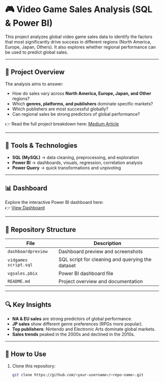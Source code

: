 
# 🎮 Video Game Sales Analysis (SQL & Power BI)

This project analyzes global video game sales data to identify the factors that most significantly drive success in different regions (North America, Europe, Japan, Others). It also explores whether regional performance can be used to predict global sales.

---

## 📖 Project Overview

The analysis aims to answer:

- How do sales vary across **North America, Europe, Japan, and Other** regions?
- Which **genres, platforms, and publishers** dominate specific markets?
- Which publishers are most successful globally?
- Can regional sales be strong predictors of global performance?

👉 Read the full project breakdown here: [Medium Article](https://obajimiaduraa.medium.com/video-games-sales-analysis-with-sql-and-power-bi-64ff1821ffa3)

---

## 🔧 Tools & Technologies

- **SQL (MySQL)** → data cleaning, preprocessing, and exploration  
- **Power BI** → dashboards, visuals, regression, correlation analysis  
- **Power Query** → quick transformations and unpivoting  

---

## 📊 Dashboard

Explore the interactive Power BI dashboard here:  
👉 [View Dashboard](https://app.powerbi.com/view?r=eyJrIjoiNjU2ZmI5MjUtODY4MC00MzY1LTgwYTctODJjNWMxN2ZkN2E1IiwidCI6ImE1ODNjYzNlLTRmNDgtNDM2Ni1hMTY1LWI5Mzk5YzM0ODY0MSJ9&pageName=0efad0ec5e2264003d74)

---

## 📂 Repository Structure

| File | Description |
|------|-------------|
| `dashboardpreview` | Dashboard preview and screenshots |
| `vidgames script.sql` | SQL script for cleaning and querying the dataset |
| `vgsales.pbix` | Power BI dashboard file |
| `README.md` | Project overview and documentation |

---

## 🔍 Key Insights

- **NA & EU sales** are strong predictors of global performance.  
- **JP sales** show different genre preferences (RPGs more popular).  
- **Top publishers**: Nintendo and Electronic Arts dominate global markets.  
- **Sales trends** peaked in the 2000s and declined in the 2010s.  

---

## 🚀 How to Use

1. Clone this repository:
   ```bash
   git clone https://github.com/<your-username>/<repo-name>.git
